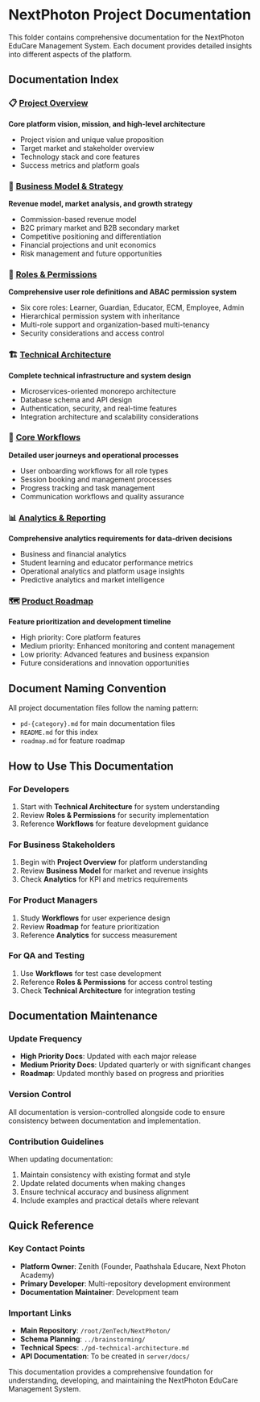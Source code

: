 # NextPhoton Project Documentation

This folder contains comprehensive documentation for the NextPhoton EduCare Management System. Each document provides detailed insights into different aspects of the platform.

## Documentation Index

### 📋 [Project Overview](./pd-overview.md)
**Core platform vision, mission, and high-level architecture**
- Project vision and unique value proposition
- Target market and stakeholder overview
- Technology stack and core features
- Success metrics and platform goals

### 💼 [Business Model & Strategy](./pd-business-model.md)
**Revenue model, market analysis, and growth strategy**
- Commission-based revenue model
- B2C primary market and B2B secondary market
- Competitive positioning and differentiation
- Financial projections and unit economics
- Risk management and future opportunities

### 🔐 [Roles & Permissions](./pd-roles-permissions.md)
**Comprehensive user role definitions and ABAC permission system**
- Six core roles: Learner, Guardian, Educator, ECM, Employee, Admin
- Hierarchical permission system with inheritance
- Multi-role support and organization-based multi-tenancy
- Security considerations and access control

### 🏗️ [Technical Architecture](./pd-technical-architecture.md)
**Complete technical infrastructure and system design**
- Microservices-oriented monorepo architecture
- Database schema and API design
- Authentication, security, and real-time features
- Integration architecture and scalability considerations

### 🔄 [Core Workflows](./pd-workflows.md)
**Detailed user journeys and operational processes**
- User onboarding workflows for all role types
- Session booking and management processes
- Progress tracking and task management
- Communication workflows and quality assurance

### 📊 [Analytics & Reporting](./pd-analytics.md)
**Comprehensive analytics requirements for data-driven decisions**
- Business and financial analytics
- Student learning and educator performance metrics
- Operational analytics and platform usage insights
- Predictive analytics and market intelligence

### 🗺️ [Product Roadmap](./roadmap.md)
**Feature prioritization and development timeline**
- High priority: Core platform features
- Medium priority: Enhanced monitoring and content management
- Low priority: Advanced features and business expansion
- Future considerations and innovation opportunities

## Document Naming Convention

All project documentation files follow the naming pattern:
- `pd-{category}.md` for main documentation files
- `README.md` for this index
- `roadmap.md` for feature roadmap

## How to Use This Documentation

### For Developers
1. Start with **Technical Architecture** for system understanding
2. Review **Roles & Permissions** for security implementation
3. Reference **Workflows** for feature development guidance

### For Business Stakeholders
1. Begin with **Project Overview** for platform understanding
2. Review **Business Model** for market and revenue insights
3. Check **Analytics** for KPI and metrics requirements

### For Product Managers
1. Study **Workflows** for user experience design
2. Review **Roadmap** for feature prioritization
3. Reference **Analytics** for success measurement

### For QA and Testing
1. Use **Workflows** for test case development
2. Reference **Roles & Permissions** for access control testing
3. Check **Technical Architecture** for integration testing

## Documentation Maintenance

### Update Frequency
- **High Priority Docs**: Updated with each major release
- **Medium Priority Docs**: Updated quarterly or with significant changes
- **Roadmap**: Updated monthly based on progress and priorities

### Version Control
All documentation is version-controlled alongside code to ensure consistency between documentation and implementation.

### Contribution Guidelines
When updating documentation:
1. Maintain consistency with existing format and style
2. Update related documents when making changes
3. Ensure technical accuracy and business alignment
4. Include examples and practical details where relevant

## Quick Reference

### Key Contact Points
- **Platform Owner**: Zenith (Founder, Paathshala Educare, Next Photon Academy)
- **Primary Developer**: Multi-repository development environment
- **Documentation Maintainer**: Development team

### Important Links
- **Main Repository**: `/root/ZenTech/NextPhoton/`
- **Schema Planning**: `../brainstorming/`
- **Technical Specs**: `./pd-technical-architecture.md`
- **API Documentation**: To be created in `server/docs/`

This documentation provides a comprehensive foundation for understanding, developing, and maintaining the NextPhoton EduCare Management System.